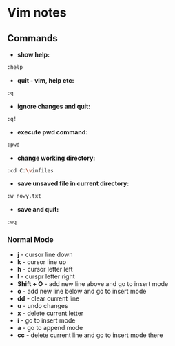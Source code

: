 # Vim notes
## Commands
- **show help:**
```sh
:help
```
- **quit - vim, help etc:**
```sh
:q
```
- **ignore changes and quit:**
```sh
:q!
```
- **execute pwd command:**
```sh
:pwd
```
- **change working directory:**
```sh
:cd C:\vimfiles
```
- **save unsaved file in current directory:**
```sh
:w nowy.txt
```
- **save and quit:**
```sh
:wq
```


### Normal Mode
- **j** - cursor line down
- **k** - cursor line up
- **h** - cursor letter left
- **l** - curspr letter right
- **Shift + O** - add new line above and go to insert mode
- **o** - add new line below and go to insert mode
- **dd** - clear current line
- **u** - undo changes
- **x** - delete current letter
- **i** - go to insert mode
- **a** - go to append mode
- **cc** - delete current line and go to insert mode there